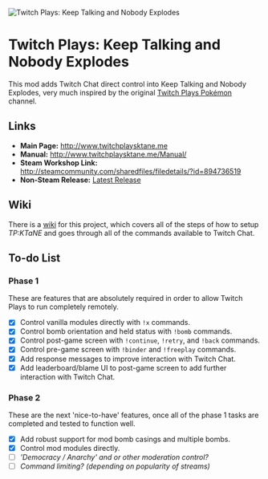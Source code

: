 ![Twitch Plays: Keep Talking and Nobody Explodes](http://twitchplaysktane.me/android-chrome-192x192.png)

# Twitch Plays: Keep Talking and Nobody Explodes
This mod adds Twitch Chat direct control into Keep Talking and Nobody Explodes, very much inspired by the original [Twitch Plays Pokémon](http://tppdevs.com/) channel.

## Links
* **Main Page:** http://www.twitchplaysktane.me
* **Manual:** http://www.twitchplaysktane.me/Manual/
* **Steam Workshop Link:** http://steamcommunity.com/sharedfiles/filedetails/?id=894736519
* **Non-Steam Release:** [Latest Release](https://github.com/ashbash1987/ktanemod-twitchplays/releases/download/v0.9.3/TwitchPlays_0.9.3.zip)

## Wiki
There is a [wiki](https://github.com/ashbash1987/ktanemod-twitchplays/wiki) for this project, which covers all of the steps of how to setup *TP:KTaNE* and goes through all of the commands available to Twitch Chat.

## To-do List
### Phase 1
These are features that are absolutely required in order to allow Twitch Plays to run completely remotely.
- [x] Control vanilla modules directly with `!x` commands.
- [x] Control bomb orientation and held status with `!bomb` commands.
- [x] Control post-game screen with `!continue`, `!retry`, and `!back` commands.
- [x] Control pre-game screen with `!binder` and `!freeplay` commands.
- [x] Add response messages to improve interaction with Twitch Chat.
- [x] Add leaderboard/blame UI to post-game screen to add further interaction with Twitch Chat.
### Phase 2
These are the next 'nice-to-have' features, once all of the phase 1 tasks are completed and tested to function well.
- [x] Add robust support for mod bomb casings and multiple bombs.
- [x] Control mod modules directly.
- [ ] *'Democracy / Anarchy' and or other moderation control?*
- [ ] *Command limiting? (depending on popularity of streams)*
